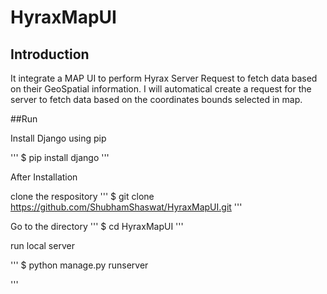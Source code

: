 # HyraxMapUI
## Introduction

It integrate a MAP UI to perform Hyrax Server Request to fetch data based on their GeoSpatial information.
I will automatical create a request for the server to fetch data based on the coordinates bounds selected in map.

##Run

Install Django using pip

'''
$ pip install django
'''

After Installation

clone the respository
'''
$ git clone https://github.com/ShubhamShaswat/HyraxMapUI.git
'''

Go to the directory
'''
$ cd HyraxMapUI
'''

run local server

'''
$ python manage.py runserver

'''
